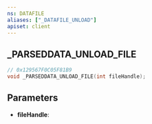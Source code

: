 ```yaml
---
ns: DATAFILE
aliases: ["_DATAFILE_UNLOAD"]
apiset: client
---
```

## _PARSEDDATA_UNLOAD_FILE

```c
// 0x129567F0C05F81B9
void _PARSEDDATA_UNLOAD_FILE(int fileHandle);
```


## Parameters
* **fileHandle**: